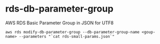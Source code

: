 rds-db-parameter-group
======================

AWS RDS Basic Parameter Group in JSON for UTF8

    aws rds modify-db-parameter-group --db-parameter-group-name <goup-name> --parameters "`cat rds-small-params.json`"
